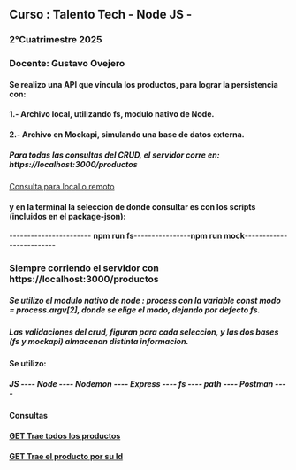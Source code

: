 ## Curso : Talento Tech - Node JS -
### 2°Cuatrimestre 2025
### Docente: Gustavo Ovejero
#### Se realizo una API que vincula los productos, para lograr la persistencia con:
#### 1.- Archivo local, utilizando fs, modulo nativo de Node.
#### 2.- Archivo en Mockapi, simulando una base de datos externa.
##### Para todas las consultas del CRUD, el servidor corre en:  https://localhost:3000/productos
[Consulta para local o remoto](https://localhost:3000/productos)
#### y en la terminal la seleccion de donde consultar es con los scripts (incluidos en el package-json):
----------------------- **npm run fs**----------------**npm run mock**-------------------------
### **Siempre corriendo el servidor con https://localhost:3000/productos**
##### Se utilizo el modulo nativo de node : process con la variable const modo = process.argv[2], donde se elige el modo, dejando por defecto fs.
##### Las validaciones del crud, figuran para cada seleccion, y las dos bases (fs y mockapi) almacenan distinta informacion.

#### Se utilizo:
##### JS ---- Node ---- Nodemon ---- Express ---- fs ---- path ---- Postman ----

#### Consultas
#### [GET Trae todos los productos](https://localhost:3000/productos)   
#### [GET Trae el producto por su Id](https:localhost:3000/productos/:id)

